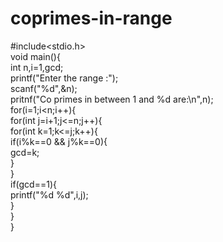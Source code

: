 # coprimes-in-range
#include<stdio.h>
<br>
void main(){
<br>
int n,i=1,gcd;
<br>
printf("Enter the range :");
<br>
scanf("%d",&n);
<br>
pritnf("Co primes in between 1 and %d are:\n",n);
<br>
for(i=1;i<n;i++){
<br>
for(int j=i+1;j<=n;j++){
<br>
for(int k=1;k<=j;k++){
<br>
if(i%k==0 && j%k==0){
<br>
gcd=k;
<br>
}
<br>
}
<br>
if(gcd==1){
<br>
printf("%d %d",i,j);
<br>
}
<br>
}
<br>
}
